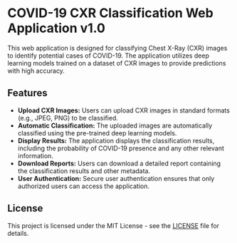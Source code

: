 # COVID-19 CXR Classification Web Application v1.0

This web application is designed for classifying Chest X-Ray (CXR) images to identify potential cases of COVID-19. The application utilizes deep learning models trained on a dataset of CXR images to provide predictions with high accuracy.

## Features

- **Upload CXR Images:** Users can upload CXR images in standard formats (e.g., JPEG, PNG) to be classified.
- **Automatic Classification:** The uploaded images are automatically classified using the pre-trained deep learning models.
- **Display Results:** The application displays the classification results, including the probability of COVID-19 presence and any other relevant information.
- **Download Reports:** Users can download a detailed report containing the classification results and other metadata.
- **User Authentication:** Secure user authentication ensures that only authorized users can access the application.

## License

This project is licensed under the MIT License - see the [LICENSE](LICENSE) file for details.
